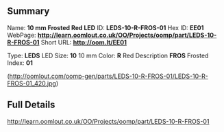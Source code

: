 

 ## Summary
Name: __10 mm Frosted Red LED__
ID: __LEDS-10-R-FROS-01__
Hex ID: __EE01__
WebPage: __http://learn.oomlout.co.uk/OO/Projects/oomp/part/LEDS-10-R-FROS-01__
Short URL: __http://oom.lt/EE01__

Type: __LEDS__ LED 
Size: __10__ 10 mm 
Color: __R__ Red 
Description __FROS__ Frosted 
Index: __01__


(http://oomlout.com/oomp-gen/parts/LEDS-10-R-FROS-01/LEDS-10-R-FROS-01_420.jpg)


 ## Full Details
 http://learn.oomlout.co.uk/OO/Projects/oomp/part/LEDS-10-R-FROS-01














